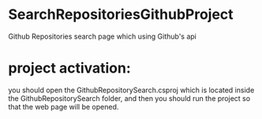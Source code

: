 # SearchRepositoriesGithubProject
 Github Repositories search page which using Github's api
 

# project activation:

you should open the GithubRepositorySearch.csproj which is located inside the GithubRepositorySearch folder, and then you should run the project so that the web page will be opened.

